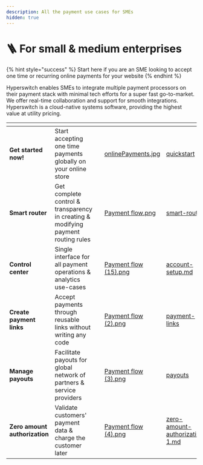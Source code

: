 ```yaml
---
description: All the payment use cases for SMEs
hidden: true
---
```


# 🪜 For small & medium enterprises

{% hint style="success" %}
Start here if you are an SME looking to accept one time or recurring online payments for your website
{% endhint %}

Hyperswitch enables SMEs to integrate multiple payment processors on their payment stack with minimal tech efforts for a super fast go-to-market. We offer real-time collaboration and support for smooth integrations. Hyperswitch is a cloud-native systems software, providing the highest value at utility pricing.

<table data-view="cards"><thead><tr><th></th><th></th><th></th><th data-hidden data-card-cover data-type="files"></th><th data-hidden data-card-target data-type="content-ref"></th></tr></thead><tbody><tr><td><strong>Get started now!</strong></td><td>Start accepting one time payments globally on your online store</td><td></td><td><a href="../.gitbook/assets/onlinePayments.jpg">onlinePayments.jpg</a></td><td><a href="../explore-hyperswitch/payment-flows-and-management/quickstart/">quickstart</a></td></tr><tr><td><strong>Smart router</strong></td><td>Get complete control &#x26; transparency in creating &#x26; modifying payment routing rules</td><td></td><td><a href="../.gitbook/assets/Payment flow.png">Payment flow.png</a></td><td><a href="../explore-hyperswitch/payment-flows-and-management/smart-router/">smart-router</a></td></tr><tr><td><strong>Control center</strong></td><td>Single interface for all payment operations &#x26; analytics use-cases</td><td></td><td><a href="../.gitbook/assets/Payment flow (15).png">Payment flow (15).png</a></td><td><a href="../explore-hyperswitch/account-management/multiple-accounts-and-profiles/account-setup.md">account-setup.md</a></td></tr><tr><td><strong>Create payment links</strong></td><td>Accept payments through reusable links without writing any code</td><td></td><td><a href="../.gitbook/assets/Payment flow (2).png">Payment flow (2).png</a></td><td><a href="../explore-hyperswitch/payment-flows-and-management/quickstart/payment-links/">payment-links</a></td></tr><tr><td><strong>Manage payouts</strong></td><td>Facilitate payouts for global network of partners &#x26; service providers</td><td></td><td><a href="../.gitbook/assets/Payment flow (3).png">Payment flow (3).png</a></td><td><a href="../explore-hyperswitch/payment-flows-and-management/payouts/">payouts</a></td></tr><tr><td><strong>Zero amount authorization</strong></td><td>Validate customers' payment data &#x26; charge the customer later</td><td></td><td><a href="../.gitbook/assets/Payment flow (4).png">Payment flow (4).png</a></td><td><a href="../explore-hyperswitch/payment-flows-and-management/subscriptions/zero-amount-authorization-1.md">zero-amount-authorization-1.md</a></td></tr></tbody></table>
